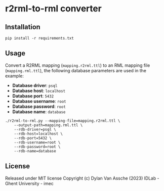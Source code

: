 # r2rml-to-rml converter

## Installation

```
pip install -r requirements.txt
```

## Usage

Convert a R2RML mapping (`mapping.r2rml.ttl`) to an RML mapping file 
(`mapping.rml.ttl`), the following database parameters are used in the example:

- **Database driver**: `psql`
- **Database host**: `localhost`
- **Database port**: `5432`
- **Database username**: `root`
- **Database password**: `root`
- **Database name**: `database`

```
./r2rml-to-rml.py --mapping-file=mapping.r2rml.ttl \
    --output-path=mapping.rml.ttl \
    --rdb-driver=psql \
    --rdb-host=localhost \
    --rdb-port=5432 \
    --rdb-username=root \
    --rdb-password=root \
    --rdb-name=database
```

## License

Released under MIT license
Copyright (c) Dylan Van Assche (2023)
IDLab - Ghent University - imec
